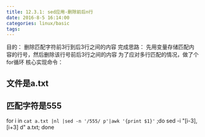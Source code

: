 ```yaml
---
title: 12.3.1: sed应用-删除前后n行
date: 2016-8-5 16:14:00
categories: linux/basic
tags:
---
```

 
目的：
删除匹配字符前3行到后3行之间的内容
完成思路：
先用变量存储匹配内容的行号，然后删除该行号前后3行之间的内容
为了应对多行匹配的情况，做了个for循环
核心实现命令：
## 文件是a.txt
## 匹配字符是555
for i in `cat a.txt |nl |sed -n '/555/ p'|awk '{print $1}'` ;do sed -i "$[$i-3],$[$i+3] d" a.txt; done
